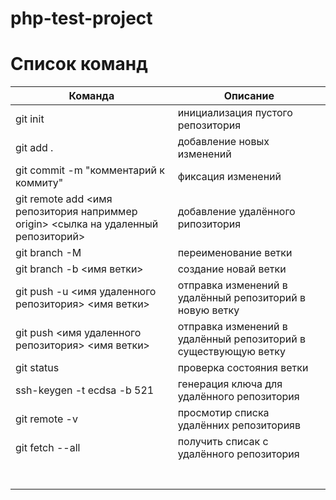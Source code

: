 # php-test-project

# Список команд 

| Команда                                                                            | Описание                                                        | 
|------------------------------------------------------------------------------------|-----------------------------------------------------------------|
| git init                                                                           | инициализация пустого репозитория                               |
| git add .                                                                          | добавление новых изменений                                      |
| git commit -m "комментарий к коммиту"                                              | фиксация изменений                                              |
| git remote add <имя репозитория наприммер origin> <сылка на удаленный репозиторий> | добавление удалённого рипозитория                               |
| git branch -M                                                                      | переименование ветки                                            |
| git branch -b <имя ветки>                                                          | создание новай ветки                                            |
| git push -u <имя удаленного репозитория> <имя ветки>                               | отправка изменений в удалённый репозиторий в новую ветку        |
| git push <имя удаленного репозитория> <имя ветки>                                  | отправка изменений в удалённый репозиторий в существующую ветку |
| git status                                                                         | проверка состояния ветки                                        |
| ssh-keygen -t ecdsa -b 521                                                         | генерация ключа для удалённого репозитория                      |
| git remote -v                                                                      | просмотир списка удалённих репозиторияв                         |
| git fetch --all                                                                    | получить списак с удалённого репозитория                        |
|                                                                                    |                                                                 |
|                                                                                    |                                                                 |
|                                                                                    |                                                                 |
|                                                                                    |                                                                 |
|                                                                                    |                                                                 |
|                                                                                    |                                                                 |
|                                                                                    |                                                                 |